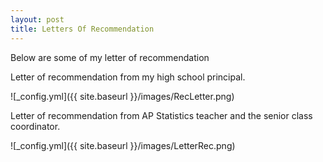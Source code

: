 ```yaml
---
layout: post
title: Letters Of Recommendation
---
```

Below are some of my letter of recommendation


Letter of recommendation from my high school principal.

![_config.yml]({{ site.baseurl }}/images/RecLetter.png)

Letter of recommendation from AP Statistics teacher and the senior class coordinator.

![_config.yml]({{ site.baseurl }}/images/LetterRec.png)
